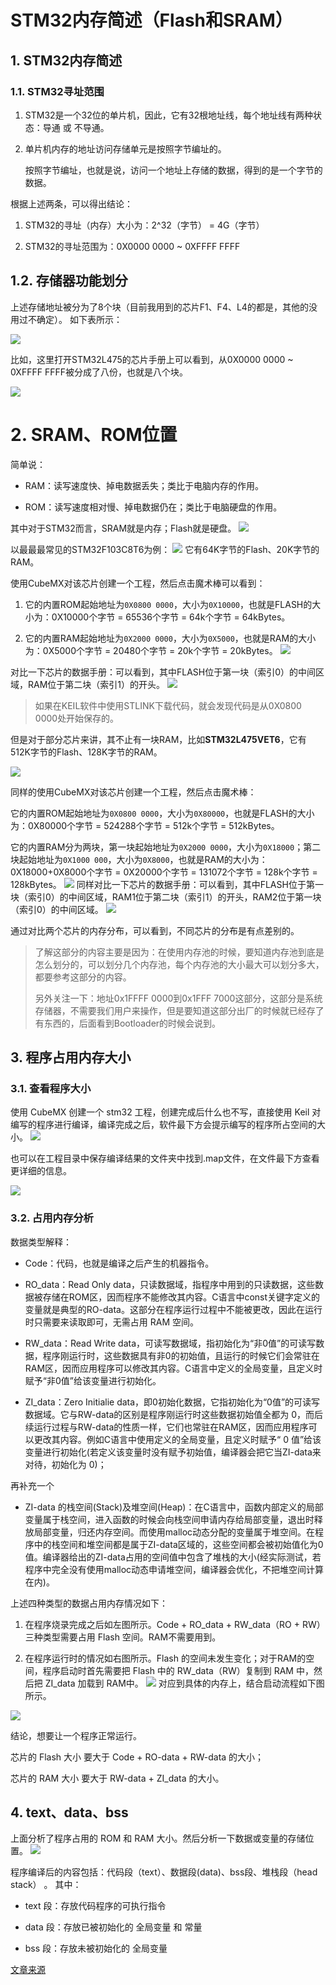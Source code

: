 # STM32内存简述（Flash和SRAM）

## 1. STM32内存简述
### 1.1. STM32寻址范围
1. STM32是一个32位的单片机，因此，它有32根地址线，每个地址线有两种状态：导通 或 不导通。

2. 单片机内存的地址访问存储单元是按照字节编址的。

    按照字节编址，也就是说，访问一个地址上存储的数据，得到的是一个字节的数据。

根据上述两条，可以得出结论：

1. STM32的寻址（内存）大小为：2^32（字节） = 4G（字节）

2. STM32的寻址范围为：0X0000 0000 ~ 0XFFFF FFFF

## 1.2. 存储器功能划分
上述存储地址被分为了8个块（目前我用到的芯片F1、F4、L4的都是，其他的没用过不确定）。
如下表所示：

![](1.png)


比如，这里打开STM32L475的芯片手册上可以看到，从0X0000 0000 ~ 0XFFFF FFFF被分成了八份，也就是八个块。

![](./a836f07702ee116a356dea6bf8a17669.png)


# 2. SRAM、ROM位置
简单说：

- RAM：读写速度快、掉电数据丢失；类比于电脑内存的作用。

- ROM：读写速度相对慢、掉电数据仍在；类比于电脑硬盘的作用。

其中对于STM32而言，SRAM就是内存；Flash就是硬盘。
![](./3)


以最最最常见的STM32F103C8T6为例：
![](./4)
它有64K字节的Flash、20K字节的RAM。

使用CubeMX对该芯片创建一个工程，然后点击魔术棒可以看到：

1. 它的内置ROM起始地址为`0X0800 0000`，大小为`0X10000`，也就是FLASH的大小为：0X10000个字节 = 65536个字节 = 64k个字节 = 64kBytes。

2. 它的内置RAM起始地址为`0X2000 0000`，大小为`0X5000`，也就是RAM的大小为：0X5000个字节 = 20480个字节 = 20k个字节 = 20kBytes。
![](./5)


对比一下芯片的数据手册：可以看到，其中FLASH位于第一块（索引0）的中间区域，RAM位于第二块（索引1）的开头。
![](./6)


> 如果在KEIL软件中使用STLINK下载代码，就会发现代码是从0X0800 0000处开始保存的。

但是对于部分芯片来讲，其不止有一块RAM，比如**STM32L475VET6**，它有512K字节的Flash、128K字节的RAM。

![](./7)


同样的使用CubeMX对该芯片创建一个工程，然后点击魔术棒：

它的内置ROM起始地址为`0X0800 0000`，大小为`0X80000`，也就是FLASH的大小为：0X80000个字节 = 524288个字节 = 512k个字节 = 512kBytes。

它的内置RAM分为两块，第一块起始地址为`0X2000 0000`，大小为`0X18000`；第二块起始地址为`0X1000 000`，大小为`0X8000`，也就是RAM的大小为：0X18000+0X8000个字节 = 0X20000个字节 = 131072个字节 = 128k个字节 = 128kBytes。
![](./8)
同样对比一下芯片的数据手册：可以看到，其中FLASH位于第一块（索引0）的中间区域，RAM1位于第二块（索引1）的开头，RAM2位于第一块（索引0）的中间区域。
![](./9)



通过对比两个芯片的内存分布，可以看到，不同芯片的分布是有点差别的。

> 了解这部分的内容主要是因为：在使用内存池的时候，要知道内存池到底是怎么划分的，可以划分几个内存池，每个内存池的大小最大可以划分多大，都要参考这部分的内容。
> 
>  
> 另外关注一下：地址0x1FFFF 0000到0x1FFF 7000这部分，这部分是系统存储器，不需要我们用户来操作，但是要知道这部分出厂的时候就已经存了有东西的，后面看到Bootloader的时候会说到。



## 3. 程序占用内存大小
### 3.1. 查看程序大小
使用 CubeMX 创建一个 stm32 工程，创建完成后什么也不写，直接使用 Keil 对编写的程序进行编译，编译完成之后，软件最下方会提示编写的程序所占空间的大小。
![](./10)

也可以在工程目录中保存编译结果的文件夹中找到.map文件，在文件最下方查看更详细的信息。

![](./11)

### 3.2. 占用内存分析
数据类型解释：

- Code：代码，也就是编译之后产生的机器指令。

- RO_data：Read Only data，只读数据域，指程序中用到的只读数据，这些数据被存储在ROM区，因而程序不能修改其内容。C语言中const关键字定义的变量就是典型的RO-data。这部分在程序运行过程中不能被更改，因此在运行时只需要来读取即可，无需占用 RAM 空间。

- RW_data：Read Write data，可读写数据域，指初始化为“非0值”的可读写数据，程序刚运行时，这些数据具有非0的初始值，且运行的时候它们会常驻在RAM区，因而应用程序可以修改其内容。C语言中定义的全局变量，且定义时赋予“非0值”给该变量进行初始化。

- ZI_data：Zero Initialie data，即0初始化数据，它指初始化为“0值”的可读写数据域。它与RW-data的区别是程序刚运行时这些数据初始值全都为 0，而后续运行过程与RW-data的性质一样，它们也常驻在RAM区，因而应用程序可以更改其内容。例如C语言中使用定义的全局变量，且定义时赋予“ 0 值”给该变量进行初始化(若定义该变量时没有赋予初始值，编译器会把它当ZI-data来对待，初始化为 0)；



再补充一个

- ZI-data 的栈空间(Stack)及堆空间(Heap)：在C语言中，函数内部定义的局部变量属于栈空间，进入函数的时候会向栈空间申请内存给局部变量，退出时释放局部变量，归还内存空间。而使用malloc动态分配的变量属于堆空间。在程序中的栈空间和堆空间都是属于ZI-data区域的，这些空间都会被初始值化为0值。编译器给出的ZI-data占用的空间值中包含了堆栈的大小(经实际测试，若程序中完全没有使用malloc动态申请堆空间，编译器会优化，不把堆空间计算在内)。


上述四种类型的数据占用内存情况如下：

1. 在程序烧录完成之后如左图所示。Code + RO_data + RW_data（RO + RW）三种类型需要占用 Flash 空间。RAM不需要用到。

2. 在程序运行时的情况如右图所示。Flash 的空间未发生变化；对于RAM的空间，程序启动时首先需要把 Flash 中的 RW_data（RW）复制到 RAM 中，然后把 ZI_data 加载到 RAM中。
![](./12)
对应到具体的内存上，结合启动流程如下图所示。

![](./13)

结论，想要让一个程序正常运行。

芯片的 Flash 大小 要大于 Code + RO-data + RW-data 的大小；

芯片的 RAM 大小 要大于 RW-data + ZI_data 的大小。

## 4. text、data、bss
上面分析了程序占用的 ROM 和 RAM 大小。然后分析一下数据或变量的存储位置。
![](./14)

程序编译后的内容包括：代码段（text）、数据段(data)、bss段、堆栈段（head stack） 。
其中：

- text 段：存放代码程序的可执行指令

- data 段：存放已被初始化的 全局变量 和 常量

- bss 段：存放未被初始化的 全局变量



[文章来源](https://blog.csdn.net/weixin_46253745/article/details/130032941)

